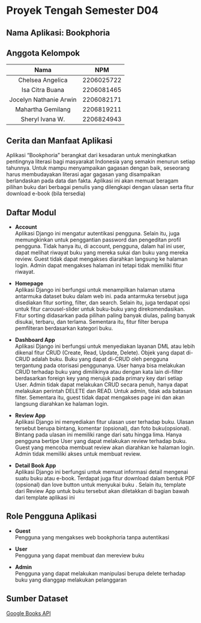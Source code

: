 # Proyek Tengah Semester D04

## Nama Aplikasi: Bookphoria

## Anggota Kelompok
| Nama | NPM |
| :--------------: | :--------: |
| Chelsea Angelica | 2206025722 |
| Isa Citra Buana | 2206081465 |
| Jocelyn Nathanie Arwin | 2206082171 |
| Mahartha Gemilang | 2206819211 |
| Sheryl Ivana W. | 2206824943 

## Cerita dan Manfaat Aplikasi
Aplikasi “Bookphoria” berangkat dari kesadaran untuk meningkatkan pentingnya literasi bagi masyarakat Indonesia yang semakin menurun setiap tahunnya.  Untuk mampu menyampaikan gagasan dengan baik, seseorang harus membudayakan literasi agar gagasan yang disampaikan berlandaskan pada data dan fakta. Aplikasi ini akan memuat beragam pilihan buku dari berbagai penulis yang dilengkapi dengan ulasan serta fitur download e-book (bila tersedia)

## Daftar Modul
- **Account**<br>
Aplikasi Django ini mengatur autentikasi pengguna. Selain itu, juga memungkinkan untuk penggantian password dan pengeditan profil pengguna. Tidak hanya itu, di account, pengguna, dalam hal ini user, dapat melihat riwayat buku yang mereka sukai dan buku yang mereka review. Guest tidak dapat mengakses diarahkan langsung ke halaman login. Admin dapat mengakses halaman ini tetapi tidak memiliki fitur riwayat.

- **Homepage**<br>
Aplikasi Django ini berfungsi untuk menampilkan halaman utama antarmuka dataset buku dalam web ini. pada antarmuka tersebut juga disediakan fitur sorting, filter, dan search. Selain itu, juga terdapat opsi untuk fitur carousel-slider untuk buku-buku yang direkomendasikan. Fitur sorting didasarkan pada pilihan paling banyak diulas, paling banyak disukai, terbaru, dan terlama. Sementara itu, fitur filter berupa pemfilteran berdasarkan kategori buku. 

- **Dashboard App**<br>
Aplikasi Django ini berfungsi untuk menyediakan layanan DML atau lebih dikenal fitur CRUD (Create, Read, Update, Delete). Objek yang dapat di-CRUD adalah buku. Buku yang dapat di-CRUD oleh pengguna tergantung pada otorisasi penggunanya. User hanya bisa melakukan CRUD terhadap buku yang dimilikinya atau dengan kata lain di-filter berdasarkan foreign key yang merujuk pada primary key dari setiap User. Admin tidak dapat melakukan CRUD secara penuh, hanya dapat melakukan perintah DELETE dan READ. Untuk admin, tidak ada batasan filter. Sementara itu, guest tidak dapat mengakses page ini dan akan langsung diarahkan ke halaman login.

- **Review App**<br>
Aplikasi Django ini menyediakan fitur ulasan user terhadap buku. Ulasan tersebut berupa bintang, komentar (opsional), dan foto buku(opsional). Bintang pada ulasan ini memiliki range dari satu hingga lima. Hanya pengguna bertipe User yang dapat melakukan review terhadap buku. Guest yang mencoba membuat review akan diarahkan ke halaman login. Admin tidak memiliki akses untuk membuat review.

- **Detail Book App**<br>
Aplikasi Django ini berfungsi untuk memuat informasi detail mengenai suatu buku atau e-book. Terdapat juga fitur download dalam bentuk PDF (opsional) dan love button untuk menyukai buku . Selain itu, template dari Review App untuk buku tersebut akan diletakkan di bagian bawah dari template aplikasi ini

## Role Pengguna Aplikasi
- **Guest**<br>
Pengguna yang mengakses web bookphoria tanpa autentikasi

- **User**<br>
Pengguna yang dapat membuat dan mereview buku

- **Admin**<br>
Pengguna yang dapat melakukan manipulasi berupa delete terhadap buku yang dianggap melakukan pelanggaran

## Sumber Dataset
[Google Books API](https://developers.google.com/books/)